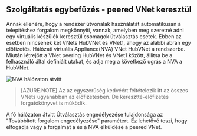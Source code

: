 ## <a name="service-chaining---transit-through-peered-vnet"></a>Szolgáltatás egybefűzés - peered VNet keresztül

Annak ellenére, hogy a rendszer útvonalak használatát automatikusan a telepítéshez forgalom megkönnyíti, vannak, amelyben meg szeretné adni egy virtuális készülék keresztül csomagok útválasztás esetek.
Ebben az esetben nincsenek két VNets HubVNet és VNet1, ahogy az alábbi ábrán egy előfizetés. Hálózati virtuális Appliance(NVA) VNet HubVNet a rendszerbe. Miután létrejött a VNet peering HubVNet és VNet1 között, állítsa be a felhasználó által definiált utakat, és adja meg a következő ugrás a NVA a HubVNet.

![NVA hálózaton átvitt](./media/virtual-networks-create-vnetpeering-scenario-transit-include/figure01.PNG)

> [AZURE.NOTE] Az az egyszerűség kedvéért feltételezik itt az összes VNets ugyanabban az előfizetésben. De keresztté-előfizetés forgatókönyvet is működik.

A fő hálózaton átvitt Útválasztás engedélyezése tulajdonsága az "Továbbított forgalom engedélyezése" paramétert. Ez lehetővé teszi, hogy elfogadja vagy a forgalmat a és a NVA elküldése a peered VNet.  
